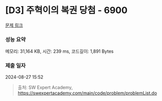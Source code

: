 # [D3] 주혁이의 복권 당첨 - 6900 

[문제 링크](https://swexpertacademy.com/main/code/problem/problemDetail.do?contestProbId=AWh4FhG6Ei4DFAXp) 

### 성능 요약

메모리: 31,164 KB, 시간: 239 ms, 코드길이: 1,891 Bytes

### 제출 일자

2024-08-27 15:52



> 출처: SW Expert Academy, https://swexpertacademy.com/main/code/problem/problemList.do